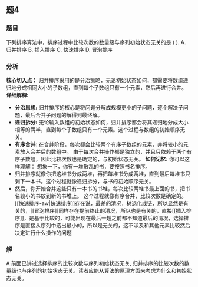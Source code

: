 ## 题4
### 题目
下列排序算法中，排序过程中比较次数的数量级与序列初始状态无关的是 ( ).
A. 归并排序 
B. 插入排序 
C. 快速排序 
D. 冒泡排序
### 分析
**核心切入点：** 归并排序采用的是分治策略，无论初始状态如何，都需要将数组递归地分成相同大小的子数组，直到每个子数组只有一个元素，然后再进行合并。
**详细解释:**
* **分治思想:** 归并排序的核心是将问题分解成规模更小的子问题，逐个解决子问题，最后合并子问题的解得到最终解。
* **递归拆分:** 无论输入数组的初始状态如何，归并排序都会将其递归地分成大小相等的两半，直到每个子数组只有一个元素。这个过程与数组的初始顺序无关。
* **有序合并:** 在合并阶段，每次都会比较两个有序子数组的元素，并将较小的元素放入合并后的数组中。 由于每次合并操作都是独立的，并且只依赖于两个有序子数组，因此比较次数也是确定的，与初始状态无关。
**如何记忆:**
你可以这样理解：
想象一下，你有一堆散乱的书，要按照书名排序。
* 归并排序就像你把这堆书分成两堆，再把每堆书分成两堆，直到最后每堆书只剩下一本书。这个过程就像递归拆分，与书的初始顺序无关。
* 然后，你开始合并这些只有一本书的书堆，每次比较两堆书最上面的书，把书名较小的书放到新的书堆上。 这个过程就像有序合并，比较次数是确定的。
[[快速排序-aw|快速排序]]存在说，最差的清况，树退化成链，所以显然是有关的，[[冒泡排序]]同样存在提前终止的清况，所以也是有关的，直接[[插入排序]]，是基于比较的，可能出现在最后一趟之前都不知道最后的清况，选择排序是直接从序列中选出最小的，所以是无关的，这不涉及和其他元素比较然后决定进行什么操作的问题
### 解
A
前面已讲过选择排序的比较次数与序列初始状态无关, 归并排序的比较次数的数量级也与序列的初始状态无关。读者应能从算法的原理方面来考虑为什么和初始状态无关。